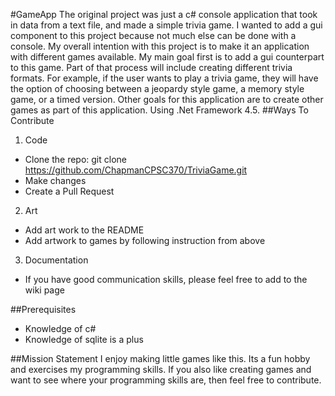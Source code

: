 #GameApp
The original project was just a c# console  application that took in data from a text file, and made a simple trivia game. 
I wanted to add a gui component to this project because not much else can be done with a console. My overall intention with this
project is to make it an application with different games available. My main goal first is to add a gui counterpart to this game. Part of that process will include creating different trivia formats. For example, if the user wants to play a trivia game, they will have the option of choosing between a jeopardy style game, a memory style game, or a timed version. Other goals for this application are to create other games as part of this application. Using .Net Framework 4.5.
##Ways To Contribute
1. Code
  * Clone the repo: git clone https://github.com/ChapmanCPSC370/TriviaGame.git
  * Make changes
  * Create a Pull Request
2. Art
  * Add art work to the README
  * Add artwork to games by following instruction from above
3. Documentation
  * If you have good communication skills, please feel free to add to the wiki page
  
##Prerequisites
  * Knowledge of c#
  * Knowledge of sqlite is a plus

##Mission Statement
I enjoy making little games like this. Its a fun hobby and exercises my programming skills. If you also like creating games and want to see where your programming skills are, then feel free to contribute.
